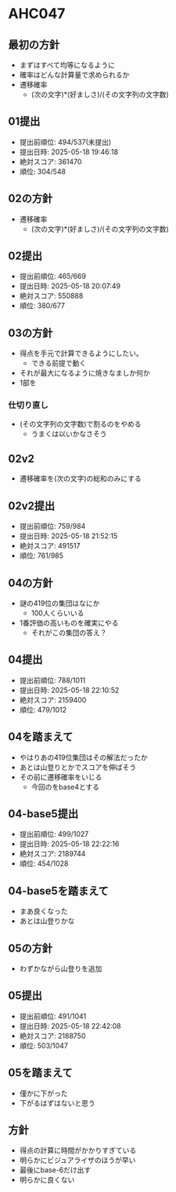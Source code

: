 # AHC047

## 最初の方針
- まずはすべて均等になるように
- 確率はどんな計算量で求められるか
- 遷移確率
  - (次の文字)*(好ましさ)/(その文字列の文字数)

## 01提出
- 提出前順位: 494/537(未提出)
- 提出日時: 2025-05-18 19:46:18
- 絶対スコア: 361470
- 順位: 304/548

## 02の方針
- 遷移確率
  - (次の文字)*(好ましさ)/(その文字列の文字数)

## 02提出
- 提出前順位: 465/669
- 提出日時: 2025-05-18 20:07:49
- 絶対スコア: 550888
- 順位: 380/677

## 03の方針
- 得点を手元で計算できるようにしたい。
  - できる前提で動く
- それが最大になるように焼きなましか何か
- 1部を
### 仕切り直し
- (その文字列の文字数)で割るのをやめる
  - うまくは以いかなさそう

## 02v2
- 遷移確率を(次の文字)の総和のみにする

## 02v2提出
- 提出前順位: 759/984
- 提出日時: 2025-05-18 21:52:15	
- 絶対スコア: 491517
- 順位: 761/985

## 04の方針
- 謎の419位の集団はなにか
  - 100人くらいいる
- 1番評価の高いものを確実にやる
  - それがこの集団の答え？

## 04提出
- 提出前順位: 788/1011
- 提出日時: 2025-05-18 22:10:52
- 絶対スコア: 2159400
- 順位: 479/1012

## 04を踏まえて
- やはりあの419位集団はその解法だったか
- あとは山登りとかでスコアを伸ばそう
- その前に遷移確率をいじる
  - 今回のをbase4とする

## 04-base5提出
- 提出前順位: 499/1027
- 提出日時: 2025-05-18 22:22:16
- 絶対スコア: 2189744
- 順位: 454/1028

## 04-base5を踏まえて
- まあ良くなった
- あとは山登りかな

## 05の方針
- わずかながら山登りを追加

## 05提出
- 提出前順位: 491/1041
- 提出日時: 2025-05-18 22:42:08
- 絶対スコア: 2188750
- 順位: 503/1047

## 05を踏まえて
- 僅かに下がった
- 下がるはずはないと思う

## 方針
- 得点の計算に時間がかかりすぎている
- 明らかにビジュアライザのほうが早い
- 最後にbase-6だけ出す
- 明らかに良くない